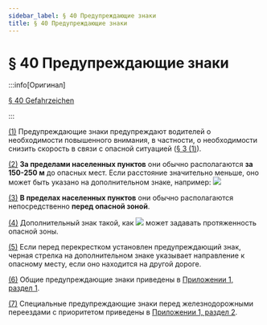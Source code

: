 ```yaml
---
sidebar_label: § 40 Предупреждающие знаки
title: § 40 Предупреждающие знаки
---
```


<VerifiedTranslationIcon />

# § 40 Предупреждающие знаки

:::info[Оригинал]

[§ 40 Gefahrzeichen](https://www.gesetze-im-internet.de/stvo_2013/__40.html)

:::


<span id="1">[(1)](#1)</span> Предупреждающие знаки предупреждают водителей о необходимости повышенного внимания, в частности,
о необходимости снизить скорость в связи с опасной ситуацией ([§ 3 (1)](/docs/general-traffic-rules/speed#1)).


<span id="2">[(2)](#2)</span> **За пределами населенных пунктов** они обычно располагаются **за 150-250 м** до опасных мест.
Если расстояние значительно меньше, оно может быть указано на дополнительном знаке, например:
<img src="/img/40/2.jpg" className="img-center" />

<span id="3">[(3)](#3)</span> **В пределах населенных пунктов** они обычно располагаются непосредственно **перед опасной зоной**.


<span id="4">[(4)](#4)</span> Дополнительный знак такой, как
<img src="/img/40/4.jpg" className="img-center" />
может задавать протяженность опасной зоны.


<span id="5">[(5)](#5)</span> Если перед перекрестком установлен предупреждающий знак, черная стрелка на дополнительном знаке
указывает направление к опасному месту, если оно находится на другой дороге.


<span id="6">[(6)](#6)</span> Общие предупреждающие знаки приведены в [Приложении&nbsp;1, раздел&nbsp;1](/docs/appendix-1#1).


<span id="7">[(7)](#7)</span> Специальные предупреждающие знаки перед железнодорожными переездами с приоритетом приведены в
[Приложении&nbsp;1, раздел&nbsp;2](/docs/appendix-1#2).

